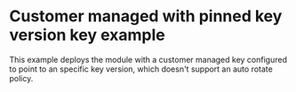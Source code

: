 # Customer managed with pinned key version key example

This example deploys the module with a customer managed key configured to point to an specific key version, which doesn't support an auto rotate policy.
